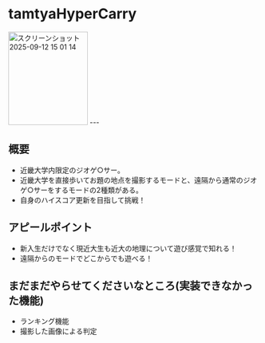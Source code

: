 # tamtyaHyperCarry
<img width="159" height="187" alt="スクリーンショット 2025-09-12 15 01 14" src="https://github.com/user-attachments/assets/e9458cd3-b496-4092-a8a6-71468621f24d" />
---

## 概要
- 近畿大学内限定のジオゲ○サー。
- 近畿大学を直接歩いてお題の地点を撮影するモードと、遠隔から通常のジオゲ○サーをするモードの2種類がある。
- 自身のハイスコア更新を目指して挑戦！

## アピールポイント
- 新入生だけでなく現近大生も近大の地理について遊び感覚で知れる！
- 遠隔からのモードでどこからでも遊べる！

## まだまだやらせてくださいなところ(実装できなかった機能)
- ランキング機能
- 撮影した画像による判定
